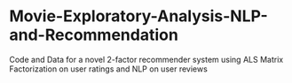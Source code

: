 # Movie-Exploratory-Analysis-NLP-and-Recommendation
Code and Data for a novel 2-factor recommender system using ALS Matrix Factorization on user ratings and NLP on user reviews
